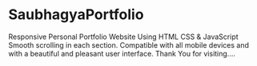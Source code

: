 # SaubhagyaPortfolio
Responsive Personal Portfolio Website Using HTML CSS & JavaScript
Smooth scrolling in each section.
Compatible with all mobile devices and with a beautiful and pleasant user interface.
Thank You for visiting....
